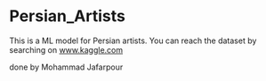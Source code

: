 # Persian_Artists

This is a ML model for Persian artists.
You can reach the dataset by searching on www.kaggle.com

done by Mohammad Jafarpour
